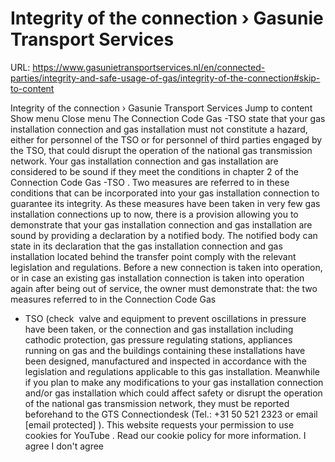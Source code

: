 # Integrity of the connection › Gasunie Transport Services

URL: https://www.gasunietransportservices.nl/en/connected-parties/integrity-and-safe-usage-of-gas/integrity-of-the-connection#skip-to-content

Integrity of the connection › Gasunie Transport Services
Jump to content
Show menu
Close menu
The
Connection
Code
Gas
-TSO state that your
gas
installation
connection
and
gas
installation must not constitute a hazard, either for personnel of the TSO or for personnel of third parties engaged by the TSO, that could disrupt the operation of the national
gas
transmission
network. Your
gas
installation
connection
and
gas
installation are considered to be sound if they meet
the conditions in chapter 2 of the Connection Code Gas -TSO
.
Two measures are referred to in these conditions that can be incorporated into your
gas
installation
connection
to guarantee its integrity. As these measures have been taken in very few
gas
installation connections up to now, there is a provision allowing you to demonstrate that your
gas
installation
connection
and
gas
installation are sound by providing a declaration by a notified body. The notified body can state in its declaration that the
gas
installation
connection
and
gas
installation located behind the transfer point comply with the relevant legislation and regulations.
Before a new
connection
is taken into operation, or in case an existing
gas
installation
connection
is taken into operation again after being out of service, the owner must demonstrate that:
the two measures referred to in      the
Connection
Code
Gas
- TSO (check  valve and equipment to prevent      oscillations in pressure have been taken, or
the
connection
and
gas
installation including cathodic protection,
gas
pressure regulating      stations, appliances running on
gas
and the buildings containing these      installations have been designed, manufactured and inspected in accordance      with the legislation and regulations applicable to this
gas
installation.
Meanwhile if you plan to make any modifications to your
gas
installation
connection
and/or
gas
installation which could affect safety or disrupt the operation of the national
gas
transmission
network, they must be reported beforehand to the
GTS
Connectiondesk (Tel.: +31 50 521 2323 or email
[email protected]
).
This website requests your permission to use cookies for
YouTube
. Read our
cookie policy
for more information.
I agree
I don't agree